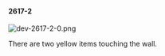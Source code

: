 #### 2617-2
![dev-2617-2-0.png](https://github.com/lil-lab/nlvr/raw/master/nlvr/dev/images/5/dev-2617-2-0.png "dev-2617-2-0.png")

There are two yellow items touching the wall.